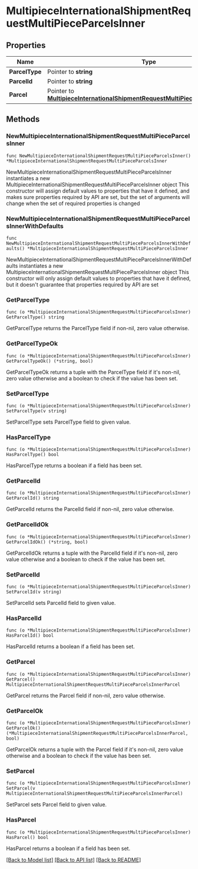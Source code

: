 # MultipieceInternationalShipmentRequestMultiPieceParcelsInner

## Properties

Name | Type | Description | Notes
------------ | ------------- | ------------- | -------------
**ParcelType** | Pointer to **string** | Description | [optional] 
**ParcelId** | Pointer to **string** | Description | [optional] 
**Parcel** | Pointer to [**MultipieceInternationalShipmentRequestMultiPieceParcelsInnerParcel**](MultipieceInternationalShipmentRequestMultiPieceParcelsInnerParcel.md) |  | [optional] 

## Methods

### NewMultipieceInternationalShipmentRequestMultiPieceParcelsInner

`func NewMultipieceInternationalShipmentRequestMultiPieceParcelsInner() *MultipieceInternationalShipmentRequestMultiPieceParcelsInner`

NewMultipieceInternationalShipmentRequestMultiPieceParcelsInner instantiates a new MultipieceInternationalShipmentRequestMultiPieceParcelsInner object
This constructor will assign default values to properties that have it defined,
and makes sure properties required by API are set, but the set of arguments
will change when the set of required properties is changed

### NewMultipieceInternationalShipmentRequestMultiPieceParcelsInnerWithDefaults

`func NewMultipieceInternationalShipmentRequestMultiPieceParcelsInnerWithDefaults() *MultipieceInternationalShipmentRequestMultiPieceParcelsInner`

NewMultipieceInternationalShipmentRequestMultiPieceParcelsInnerWithDefaults instantiates a new MultipieceInternationalShipmentRequestMultiPieceParcelsInner object
This constructor will only assign default values to properties that have it defined,
but it doesn't guarantee that properties required by API are set

### GetParcelType

`func (o *MultipieceInternationalShipmentRequestMultiPieceParcelsInner) GetParcelType() string`

GetParcelType returns the ParcelType field if non-nil, zero value otherwise.

### GetParcelTypeOk

`func (o *MultipieceInternationalShipmentRequestMultiPieceParcelsInner) GetParcelTypeOk() (*string, bool)`

GetParcelTypeOk returns a tuple with the ParcelType field if it's non-nil, zero value otherwise
and a boolean to check if the value has been set.

### SetParcelType

`func (o *MultipieceInternationalShipmentRequestMultiPieceParcelsInner) SetParcelType(v string)`

SetParcelType sets ParcelType field to given value.

### HasParcelType

`func (o *MultipieceInternationalShipmentRequestMultiPieceParcelsInner) HasParcelType() bool`

HasParcelType returns a boolean if a field has been set.

### GetParcelId

`func (o *MultipieceInternationalShipmentRequestMultiPieceParcelsInner) GetParcelId() string`

GetParcelId returns the ParcelId field if non-nil, zero value otherwise.

### GetParcelIdOk

`func (o *MultipieceInternationalShipmentRequestMultiPieceParcelsInner) GetParcelIdOk() (*string, bool)`

GetParcelIdOk returns a tuple with the ParcelId field if it's non-nil, zero value otherwise
and a boolean to check if the value has been set.

### SetParcelId

`func (o *MultipieceInternationalShipmentRequestMultiPieceParcelsInner) SetParcelId(v string)`

SetParcelId sets ParcelId field to given value.

### HasParcelId

`func (o *MultipieceInternationalShipmentRequestMultiPieceParcelsInner) HasParcelId() bool`

HasParcelId returns a boolean if a field has been set.

### GetParcel

`func (o *MultipieceInternationalShipmentRequestMultiPieceParcelsInner) GetParcel() MultipieceInternationalShipmentRequestMultiPieceParcelsInnerParcel`

GetParcel returns the Parcel field if non-nil, zero value otherwise.

### GetParcelOk

`func (o *MultipieceInternationalShipmentRequestMultiPieceParcelsInner) GetParcelOk() (*MultipieceInternationalShipmentRequestMultiPieceParcelsInnerParcel, bool)`

GetParcelOk returns a tuple with the Parcel field if it's non-nil, zero value otherwise
and a boolean to check if the value has been set.

### SetParcel

`func (o *MultipieceInternationalShipmentRequestMultiPieceParcelsInner) SetParcel(v MultipieceInternationalShipmentRequestMultiPieceParcelsInnerParcel)`

SetParcel sets Parcel field to given value.

### HasParcel

`func (o *MultipieceInternationalShipmentRequestMultiPieceParcelsInner) HasParcel() bool`

HasParcel returns a boolean if a field has been set.


[[Back to Model list]](../README.md#documentation-for-models) [[Back to API list]](../README.md#documentation-for-api-endpoints) [[Back to README]](../README.md)


